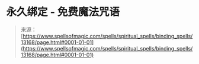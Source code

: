 <!--yml

category: 未分类

date: 2024-06-12 18:51:26

-->

# 永久绑定 - 免费魔法咒语

> 来源：[https://www.spellsofmagic.com/spells/spiritual_spells/binding_spells/13168/page.html#0001-01-01](https://www.spellsofmagic.com/spells/spiritual_spells/binding_spells/13168/page.html#0001-01-01)
